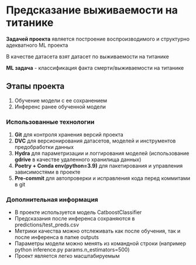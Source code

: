 # Предсказание выживаемости на титанике

**Задачей проекта** является построение воспроизводимого и структурно адекватного ML проекта

В качестве датасета взят датасет по выживаемости на титанике

**ML задача** - классификация факта смерти/выживаемости на титанике

## Этапы проекта
1. Обучение модели с ее сохранением
2. Инференс ранее обученной модели

### Использованные технологии
1. **Git** для контроля хранения версий проекта
2. **DVC** для версионирования датасетов, моделей и инструментов предобработки данных
3. **Hydra** для параметризации и логгирования моделей (использование **gdrive** в качестве удаленного хранилища данных)
4. **Poetry + Conda env(python=3.9)** для пакетирования и управления зависимостями в проекте
5. **Pre-commit** для автопроверки и исправления кода перед коммитами в git

### Дополнительная информация
* В проекте используется модель CatboostClassifier
* Предсказания после инференса сохраняются в predictions/test_preds.csv
* Метрики качества можно отслеживать как после обучения, так и после инференса в папке outputs
* Параметры модели можно менять из командной строки (например python inference.py params.n_estimators=500)
* Проект является легко масштабируемым
